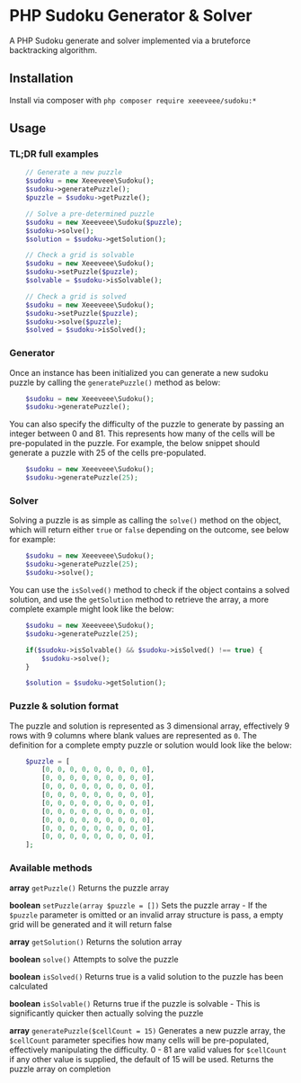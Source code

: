 # PHP Sudoku Generator & Solver

A PHP Sudoku generate and solver implemented via a bruteforce backtracking algorithm.

## Installation

Install via composer with `php composer require xeeeveee/sudoku:*`

## Usage

### TL;DR full examples

```php
    // Generate a new puzzle
    $sudoku = new Xeeeveee\Sudoku();
    $sudoku->generatePuzzle();
    $puzzle = $sudoku->getPuzzle();

    // Solve a pre-determined puzzle
    $sudoku = new Xeeeveee\Sudoku($puzzle);
    $sudoku->solve();
    $solution = $sudoku->getSolution();

    // Check a grid is solvable
    $sudoku = new Xeeeveee\Sudoku();
    $sudoku->setPuzzle($puzzle);
    $solvable = $sudoku->isSolvable();

    // Check a grid is solved
    $sudoku = new Xeeeveee\Sudoku();
    $sudoku->setPuzzle($puzzle);
    $sudoku->solve($puzzle);
    $solved = $sudoku->isSolved();
```

### Generator

Once an instance has been initialized you can generate a new sudoku puzzle by calling the `generatePuzzle()` method as below:

```php
    $sudoku = new Xeeeveee\Sudoku();
    $sudoku->generatePuzzle();
```

You can also specify the difficulty of the puzzle to generate by passing an integer between 0 and 81. This represents how many of the cells will be pre-populated in the puzzle. For example, the below snippet should generate a puzzle with 25 of the cells pre-populated.

```php
    $sudoku = new Xeeeveee\Sudoku();
    $sudoku->generatePuzzle(25);
```

### Solver

Solving a puzzle is as simple as calling the `solve()` method on the object, which will return either `true` or `false` depending on the outcome, see below for example:

```php
    $sudoku = new Xeeeveee\Sudoku();
    $sudoku->generatePuzzle(25);
    $sudoku->solve();
```

You can use the `isSolved()` method to check if the object contains a solved solution, and use the `getSolution` method to retrieve the array, a more complete example might look like the below:

```php
    $sudoku = new Xeeeveee\Sudoku();
    $sudoku->generatePuzzle(25);

    if($sudoku->isSolvable() && $sudoku->isSolved() !== true) {
        $sudoku->solve();
    }

    $solution = $sudoku->getSolution();
```

### Puzzle & solution format

The puzzle and solution is represented as 3 dimensional array, effectively 9 rows with 9 columns where blank values are represented as `0`. The definition for a complete empty puzzle or solution would look like the below:

```php
    $puzzle = [
        [0, 0, 0, 0, 0, 0, 0, 0, 0],
        [0, 0, 0, 0, 0, 0, 0, 0, 0],
        [0, 0, 0, 0, 0, 0, 0, 0, 0],
        [0, 0, 0, 0, 0, 0, 0, 0, 0],
        [0, 0, 0, 0, 0, 0, 0, 0, 0],
        [0, 0, 0, 0, 0, 0, 0, 0, 0],
        [0, 0, 0, 0, 0, 0, 0, 0, 0],
        [0, 0, 0, 0, 0, 0, 0, 0, 0],
        [0, 0, 0, 0, 0, 0, 0, 0, 0],
    ];
```

### Available methods

**array** `getPuzzle()`
Returns the puzzle array

**boolean** `setPuzzle(array $puzzle = [])`
Sets the puzzle array - If the `$puzzle` parameter is omitted or an invalid array structure is pass, a empty grid will be generated and it will return false

**array** `getSolution()`
Returns the solution array

**boolean** `solve()`
Attempts to solve the puzzle

**boolean** `isSolved()`
Returns true is a valid solution to the puzzle has been calculated

**boolean** `isSolvable()`
Returns true if the puzzle is solvable - This is significantly quicker then actually solving the puzzle

**array** `generatePuzzle($cellCount = 15)`
Generates a new puzzle array, the `$cellCount` parameter specifies how many cells will be pre-populated, effectively manipulating the difficulty. 0 - 81 are valid values for `$cellCount` if any other value is supplied, the default of 15 will be used. Returns the puzzle array on completion